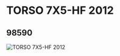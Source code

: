 # TORSO 7X5-HF 2012
## 98590
![TORSO 7X5-HF 2012](https://lc-www-live-s.legocdn.com/media/bricks/5/2/4667277.jpg)